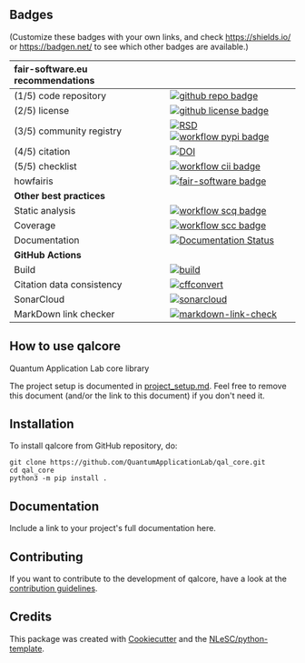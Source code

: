 ## Badges

(Customize these badges with your own links, and check https://shields.io/ or https://badgen.net/ to see which other badges are available.)

| fair-software.eu recommendations | |
| :-- | :--  |
| (1/5) code repository              | [![github repo badge](https://img.shields.io/badge/github-repo-000.svg?logo=github&labelColor=gray&color=blue)](https://github.com/QuantumApplicationLab/qal_core) |
| (2/5) license                      | [![github license badge](https://img.shields.io/github/license/QuantumApplicationLab/qal_core)](https://github.com/QuantumApplicationLab/qal_core) |
| (3/5) community registry           | [![RSD](https://img.shields.io/badge/rsd-qalcore-00a3e3.svg)](https://www.research-software.nl/software/qalcore) [![workflow pypi badge](https://img.shields.io/pypi/v/qalcore.svg?colorB=blue)](https://pypi.python.org/project/qalcore/) |
| (4/5) citation                     | [![DOI](https://zenodo.org/badge/DOI/<replace-with-created-DOI>.svg)](https://doi.org/<replace-with-created-DOI>) |
| (5/5) checklist                    | [![workflow cii badge](https://bestpractices.coreinfrastructure.org/projects/<replace-with-created-project-identifier>/badge)](https://bestpractices.coreinfrastructure.org/projects/<replace-with-created-project-identifier>) |
| howfairis                          | [![fair-software badge](https://img.shields.io/badge/fair--software.eu-%E2%97%8F%20%20%E2%97%8F%20%20%E2%97%8F%20%20%E2%97%8F%20%20%E2%97%8B-yellow)](https://fair-software.eu) |
| **Other best practices**           | &nbsp; |
| Static analysis                    | [![workflow scq badge](https://sonarcloud.io/api/project_badges/measure?project=QuantumApplicationLab_qal_core&metric=alert_status)](https://sonarcloud.io/dashboard?id=QuantumApplicationLab_qal_core) |
| Coverage                           | [![workflow scc badge](https://sonarcloud.io/api/project_badges/measure?project=QuantumApplicationLab_qal_core&metric=coverage)](https://sonarcloud.io/dashboard?id=QuantumApplicationLab_qal_core) |
| Documentation                      | [![Documentation Status](https://readthedocs.org/projects/qal_core/badge/?version=latest)](https://qal_core.readthedocs.io/en/latest/?badge=latest) |
| **GitHub Actions**                 | &nbsp; |
| Build                              | [![build](https://github.com/QuantumApplicationLab/qal_core/actions/workflows/build.yml/badge.svg)](https://github.com/QuantumApplicationLab/qal_core/actions/workflows/build.yml) |
| Citation data consistency               | [![cffconvert](https://github.com/QuantumApplicationLab/qal_core/actions/workflows/cffconvert.yml/badge.svg)](https://github.com/QuantumApplicationLab/qal_core/actions/workflows/cffconvert.yml) |
| SonarCloud                         | [![sonarcloud](https://github.com/QuantumApplicationLab/qal_core/actions/workflows/sonarcloud.yml/badge.svg)](https://github.com/QuantumApplicationLab/qal_core/actions/workflows/sonarcloud.yml) |
| MarkDown link checker              | [![markdown-link-check](https://github.com/QuantumApplicationLab/qal_core/actions/workflows/markdown-link-check.yml/badge.svg)](https://github.com/QuantumApplicationLab/qal_core/actions/workflows/markdown-link-check.yml) |

## How to use qalcore

Quantum Application Lab core library

The project setup is documented in [project_setup.md](project_setup.md). Feel free to remove this document (and/or the link to this document) if you don't need it.

## Installation

To install qalcore from GitHub repository, do:

```console
git clone https://github.com/QuantumApplicationLab/qal_core.git
cd qal_core
python3 -m pip install .
```

## Documentation

Include a link to your project's full documentation here.

## Contributing

If you want to contribute to the development of qalcore,
have a look at the [contribution guidelines](CONTRIBUTING.md).

## Credits

This package was created with [Cookiecutter](https://github.com/audreyr/cookiecutter) and the [NLeSC/python-template](https://github.com/NLeSC/python-template).
